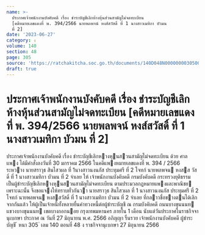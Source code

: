 ```yaml
---
name: >-
  ประกาศเจ้าพนักงานบังคับคดี เรื่อง ชำระบัญชีเลิกห้างหุ้นส่วนสามัญไม่จดทะเบียน
  [คดีหมายเลขแดงที่ พ. 394/2566 นายพลพจน์ หงส์สวัสดิ์ ที่ 1 นางสาวเมทิกา บัวมน
  ที่ 2]
date: '2023-06-27'
category: ง
volume: 140
section: 48
page: 305
source: 'https://ratchakitcha.soc.go.th/documents/140D048N0000000030500.pdf'
draft: true
---
```


# ประกาศเจ้าพนักงานบังคับคดี เรื่อง ชำระบัญชีเลิกห้างหุ้นส่วนสามัญไม่จดทะเบียน [คดีหมายเลขแดงที่ พ. 394/2566 นายพลพจน์ หงส์สวัสดิ์ ที่ 1 นางสาวเมทิกา บัวมน ที่ 2]

ประกาศเจ้าพนักงานบังคับคดี เรื่อง ชําระบัญชีเลิกหางหุนสวนสามัญไม่จดทะเบียน ด้วย ศาลแพง ได้มีคําสั่งลงวันที่ 30 มกราคม 2566 ในคดีแพงหมายเลขแดงที่ พ. 394 / 2566 ระหวาง นายสราวุธ สินไสวผล ที่ 1นางสาวนงนภัส ประทุมศรี ที่ 2 โจทก์ นายพลพจน หงสส วัสดิ์ ที่ 1 นางสาวเมทิกา บัวมน ที่ 2 จําเลย ให้ เจ้าพนักงานบังคับคดี กรมบังคับคดี กระทรวงยุติธรรม เป็นผู้ชําระบัญชีเลิกหางหุนสวนสามัญไม่จดทะเบียน ตามประมวลกฎหมายแพงและพาณิชย เพราะฉะนั้น จึงขอแจงให้ทราบทั่วกันวา นายสราวุธ สินไสวผล ที่ 1 นางสาวนงนภัส ประทุมศรี ที่ 2 โจทก์ นายพลพจน หงสสวัสดิ์ ที่ 1 นางสาวเมทิกา บัวมน ที่ 2 จําเลย ที่กลาวชื่อขางตนได้เลิกจากกันแล้ว ให้ผู้เป็นเจ้าหนี้ทั้งหลายยื่นคําทวงหนี้ต่อผู้ชําระบัญชี ณ กรมบังคับคดี ถนนบางขุนนนท แขวงบางขุนนนท เขตบางกอกนอย กรุงเทพมหานคร ภายใน 1 เดือน นับแต่วันประกาศในราชกิจจานุเบกษา ประกาศ ณ วันที่ 27 มิถุนายน พ.ศ. 2566 อภิญญา รื่นรวย เจ้าพนักงานบังคับคดี ผู้ชําระบัญชี ้ หนา 305 ่ เลม 140 ตอนที่ 48 ง ราชกิจจานุเบกษา 27 มิถุนายน 2566
